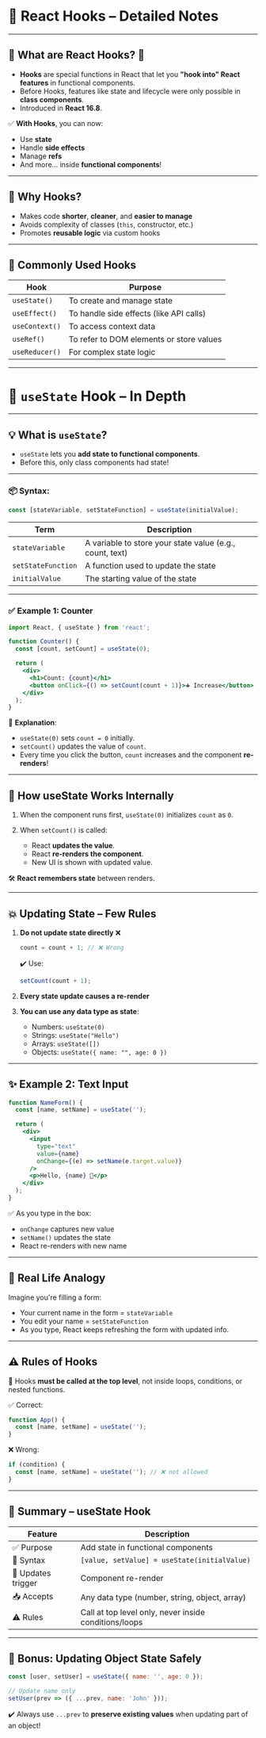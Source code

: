 # 📘 **React Hooks – Detailed Notes**

---

## 🔹 What are React Hooks? 🧩

* **Hooks** are special functions in React that let you **"hook into" React features** in functional components.
* Before Hooks, features like state and lifecycle were only possible in **class components**.
* Introduced in **React 16.8**.

✅ **With Hooks**, you can now:

* Use **state**
* Handle **side effects**
* Manage **refs**
* And more... inside **functional components**!

---

## 🧠 Why Hooks?

* Makes code **shorter**, **cleaner**, and **easier to manage**
* Avoids complexity of classes (`this`, constructor, etc.)
* Promotes **reusable logic** via custom hooks

---

## 🔧 Commonly Used Hooks

| Hook           | Purpose                                  |
| -------------- | ---------------------------------------- |
| `useState()`   | To create and manage state               |
| `useEffect()`  | To handle side effects (like API calls)  |
| `useContext()` | To access context data                   |
| `useRef()`     | To refer to DOM elements or store values |
| `useReducer()` | For complex state logic                  |

---

# 🌟 `useState` Hook – In Depth

---

## 💡 What is `useState`?

* `useState` lets you **add state to functional components**.
* Before this, only class components had state!

---

### 📦 Syntax:

```js
const [stateVariable, setStateFunction] = useState(initialValue);
```

| Term               | Description                                              |
| ------------------ | -------------------------------------------------------- |
| `stateVariable`    | A variable to store your state value (e.g., count, text) |
| `setStateFunction` | A function used to update the state                      |
| `initialValue`     | The starting value of the state                          |

---

### ✅ Example 1: Counter

```jsx
import React, { useState } from 'react';

function Counter() {
  const [count, setCount] = useState(0);

  return (
    <div>
      <h1>Count: {count}</h1>
      <button onClick={() => setCount(count + 1)}>➕ Increase</button>
    </div>
  );
}
```

🧠 **Explanation**:

* `useState(0)` sets `count = 0` initially.
* `setCount()` updates the value of `count`.
* Every time you click the button, `count` increases and the component **re-renders**!

---

## 🔁 How useState Works Internally

1. When the component runs first, `useState(0)` initializes `count` as `0`.
2. When `setCount()` is called:

   * React **updates the value**.
   * React **re-renders the component**.
   * New UI is shown with updated value.

🛠 **React remembers state** between renders.

---

## 💥 Updating State – Few Rules

1. **Do not update state directly** ❌

   ```js
   count = count + 1; // ❌ Wrong
   ```

   ✔️ Use:

   ```js
   setCount(count + 1);
   ```

2. **Every state update causes a re-render**

3. **You can use any data type as state**:

   * Numbers: `useState(0)`
   * Strings: `useState("Hello")`
   * Arrays: `useState([])`
   * Objects: `useState({ name: "", age: 0 })`

---

## ✨ Example 2: Text Input

```jsx
function NameForm() {
  const [name, setName] = useState('');

  return (
    <div>
      <input
        type="text"
        value={name}
        onChange={(e) => setName(e.target.value)}
      />
      <p>Hello, {name} 👋</p>
    </div>
  );
}
```

✅ As you type in the box:

* `onChange` captures new value
* `setName()` updates the state
* React re-renders with new name

---

## 🧠 Real Life Analogy

Imagine you're filling a form:

* Your current name in the form = `stateVariable`
* You edit your name = `setStateFunction`
* As you type, React keeps refreshing the form with updated info.

---

## ⚠️ Rules of Hooks

🚫 Hooks **must be called at the top level**, not inside loops, conditions, or nested functions.

✅ Correct:

```js
function App() {
  const [name, setName] = useState('');
}
```

❌ Wrong:

```js
if (condition) {
  const [name, setName] = useState(''); // ❌ not allowed
}
```

---

## 📌 Summary – useState Hook

| Feature            | Description                                           |
| ------------------ | ----------------------------------------------------- |
| ✅ Purpose          | Add state in functional components                    |
| 🔧 Syntax          | `[value, setValue] = useState(initialValue)`          |
| 🔄 Updates trigger | Component re-render                                   |
| 📥 Accepts         | Any data type (number, string, object, array)         |
| ⚠️ Rules           | Call at top level only, never inside conditions/loops |

---

## 🧪 Bonus: Updating Object State Safely

```js
const [user, setUser] = useState({ name: '', age: 0 });

// Update name only
setUser(prev => ({ ...prev, name: 'John' }));
```

✔️ Always use `...prev` to **preserve existing values** when updating part of an object!
